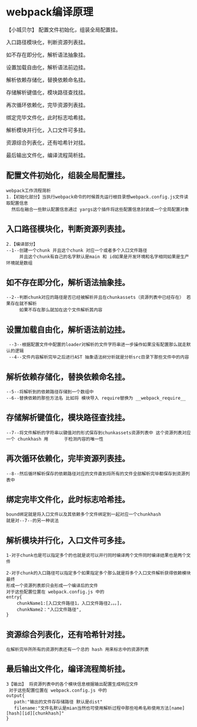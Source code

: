 # webpack编译原理
【小城贝尔】
配置文件初始化，组装全局配置挂。

入口路径模块化，判断资源列表挂。

如不存在即分化，解析语法抽象挂。

设置加载自由化，解析语法前边挂。

解析依赖存储化，替换依赖命名挂。

存储解析键值化，模块路径查找挂。

再次循环依赖化，完毕资源列表挂。

绑定完毕文件化，此时标志哈希挂。

解析模块并行化，入口文件可多挂。

资源综合列表化，还有哈希针对挂。

最后输出文件化，编译流程简析挂。

## 配置文件初始化，组装全局配置挂。
    webpack工作流程简析 
    1.【初始化部分】当执行webpack命令的时候首先运行根目录想webpack.config.js文件读取配置信息
      然后在融合一些默认配置信息通过 yargs这个插件将这些配置信息封装成一个全局配置对象
## 入口路径模块化，判断资源列表挂。
    2.【编译部分】
    --1--创建一个chunk 并且这个chunk 对应一个或者多个入口文件路径
         并且这个chunk有自己的名字默认是main 和 id如果是开发环境和名字相同如果是生产环境就是数组
## 如不存在即分化，解析语法抽象挂。
    --2--判断chunk对应的路径是否已经被解析并且在chunkassets（资源列表中已经存在） 若果存在就不解析
         如果不存在那么就加在这个文件解析其内容  
## 设置加载自由化，解析语法前边挂。
     --3--根据配置文件中配置的loader对解析的文件字符串进一步操作如果没有配置那么就走默认的逻辑
     --4--文件内容解析完毕之后进行AST 抽象语法树分析就是分析src目录下那些文件中的内容 
## 解析依赖存储化，替换依赖命名挂。
    --5--将解析到的依赖路径存储到一个数组中
    --6--替换依赖的那些方法名 比如将 模块导入 require替换为 __webpack_require__
## 存储解析键值化，模块路径查找挂。
    --7--将文件解析的字符串以键值对的形式保存到chunkassets资源列表中 这个资源列表对应一个 chunkhash 用      于检测内容的唯一性
## 再次循环依赖化，完毕资源列表挂。
    --8--然后循环解析保存的依赖路径对应的文件直到将所有的文件全部解析完毕都保存到资源列表中
## 绑定完毕文件化，此时标志哈希挂。
    bound绑定就是将入口文件以及其依赖多个文件绑定到一起对应一个chunkhash 
    就是对--7--的另一种说法
## 解析模块并行化，入口文件可多挂。
    1-对于chunk也是可以指定多个的也就是说可以并行同时编译两个文件同时编译结果也是两个文件

    2-对于chunk的入口路径可以指定多个如果指定多个那么就是将多个入口文件解析获得依赖模块最终
    形成一个资源列表即只会形成一个编译后的文件
    对于这些配置位置在 webpack.config.js 中的
    entry{
        chunkName1:[入口文件路径1，入口文件路径2，。。]，
        chunkName2："入口文件路径",
    }
## 资源综合列表化，还有哈希针对挂。
    在解析完毕所所有的资源列表还有一个总的 hash 用来标志中的资源列表
## 最后输出文件化，编译流程简析挂。
    3【输出】 将资源列表中的各个模块信息根据输出配置生成响应文件
     对于这些配置位置在 webpack.config.js 中的
    output{
       path:"输出的文件存存储路径 默认是dist"
       filename:"文件名默认是mian当然也可使用解析过程中那些哈希名称使用方法[name][hash][id][chunkhash]"
    }